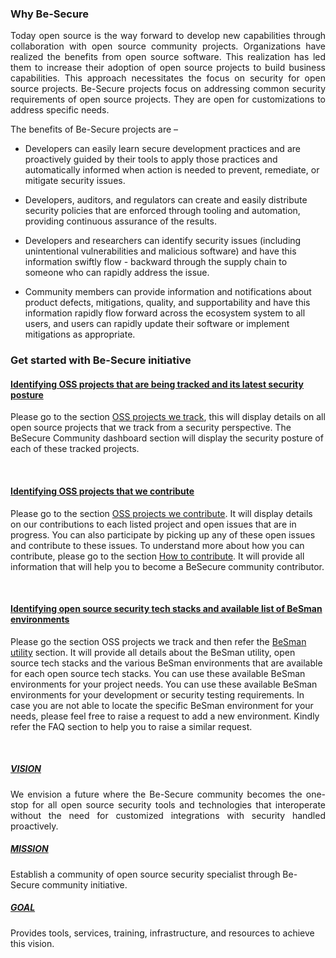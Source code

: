 
### Why Be-Secure
<div align="justify">
Today open source is the way forward to develop new capabilities through collaboration with open source community projects. Organizations have realized the benefits from open source software. This realization has led them to increase their adoption of open source projects to build business capabilities. This approach necessitates the focus on security for open source projects. Be-Secure projects focus on addressing common security requirements of open source projects. They are open for customizations to address specific needs. 
</div><p><p>
The benefits of Be-Secure projects are –

- Developers can easily learn secure development practices and are proactively guided by their tools to apply those practices and automatically informed when action is needed to prevent, remediate, or mitigate security issues.

- Developers, auditors, and regulators can create and easily distribute security policies that are enforced through tooling and automation, providing continuous assurance of the results.

- Developers and researchers can identify security issues (including unintentional vulnerabilities and malicious software) and have this information swiftly flow - backward through the supply chain to someone who can rapidly address the issue.

- Community members can provide information and notifications about product defects, mitigations, quality, and supportability and have this information rapidly flow forward across the ecosystem system to all users, and users can rapidly update their software or implement mitigations as appropriate.



### Get started with Be-Secure initiative

<h4><b><u>Identifying OSS projects that are being tracked and its latest security posture</u></h4></b>

Please go to the section [OSS projects we track](./tracked_projects.md), this will display details on all open source projects that we track from a security perspective. The BeSecure Community dashboard section will display the security posture of each of these tracked projects.

 <p><p><br>
<h4><b><u>Identifying OSS projects that we contribute</u></h4></b>

Please go to the section [OSS projects we contribute](./Project_contribute.md). It will display details on our contributions to each listed project and open issues that are in progress. You can also participate by picking up any of these open issues and contribute to these issues. To understand more about how you can contribute, please go to the section [How to contribute](./contribute.md). It will provide all information that will help you to become a BeSecure community contributor.
<p><p><br>
<h4><b><u>Identifying open source security tech stacks and available list of BeSman environments</u></h4></b>

Please go the section OSS projects we track and then refer the [BeSman utility](./Project_contribute.md) section. It will provide all details about the BeSman utility, open source tech stacks and the various BeSman environments that are available for each open source tech stacks. You can use these available BeSman environments for your project needs. You can use these available BeSman environments for your development or security testing requirements. In case you are not able to locate the specific BeSman environment for your needs, please feel free to raise a request to add a new environment. Kindly refer the FAQ section to help you to raise a similar request.
<p><p><br>
 

<h5><b><u>VISION</u></b></h5>
<div align="justify">
We envision a future where the Be-Secure community becomes the one-stop for all open source security tools and technologies that interoperate without the need for customized integrations with security handled proactively.
</div>

<h5><b><u>MISSION</u></b></h5>

Establish a community of open source security specialist through Be-Secure community initiative.


<h5><b><u>GOAL</u></b></h5>

Provides tools, services, training, infrastructure, and resources to achieve this vision.
